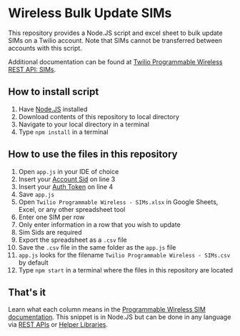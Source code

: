 # Wireless Bulk Update SIMs

This repository provides a Node.JS script and excel sheet to bulk update SIMs on a Twilio account. Note that SIMs cannot be transferred between accounts with this script.

Additional documentation can be found at [Twilio Programmable Wireless REST API: SIMs](https://www.twilio.com/docs/api/wireless/rest-api/sim).

## How to install script
1. Have [Node.JS](https://nodejs.org/en/) installed
1. Download contents of this repository to local directory
1. Navigate to your local directory in a terminal
2. Type `npm install` in a terminal

## How to use the files in this repository
1. Open `app.js` in your IDE of choice
1. Insert your [Account Sid](https://support.twilio.com/hc/en-us/articles/223136027-Auth-Tokens-and-how-to-change-them) on line 3
2. Insert your [Auth Token](https://support.twilio.com/hc/en-us/articles/223136027-Auth-Tokens-and-how-to-change-them) on line 4
1. Save `app.js`
1. Open `Twilio Programmable Wireless - SIMs.xlsx` in Google Sheets, Excel, or any other spreadsheet tool
1. Enter one SIM per row
1. Only enter information in a row that you wish to update
1. Sim Sids are required
1. Export the spreadsheet as a `.csv` file
1. Save the `.csv` file in the same folder as the `app.js` file
1. `app.js` looks for the filename `Twilio Programmable Wireless - SIMs.csv` by default
1. Type `npm start` in a terminal where the files in this repository are located

## That's it
Learn what each column means in the [Programmable Wireless SIM documentation](https://www.twilio.com/docs/api/wireless/rest-api/sim). This snippet is in Node.JS but can be done in any language via [REST APIs](https://www.twilio.com/docs/api/wireless/rest-api) or [Helper Libraries](https://www.twilio.com/docs/api/wireless/sdks).

